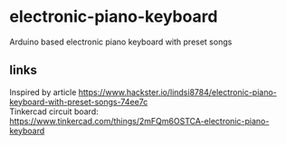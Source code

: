 # electronic-piano-keyboard
Arduino based electronic piano keyboard with preset songs  

## links
Inspired by article https://www.hackster.io/lindsi8784/electronic-piano-keyboard-with-preset-songs-74ee7c  
Tinkercad circuit board: https://www.tinkercad.com/things/2mFQm6OSTCA-electronic-piano-keyboard  